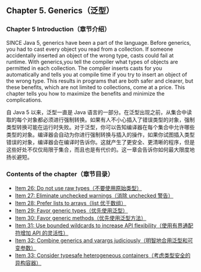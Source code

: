 ## Chapter 5. Generics（泛型）

### Chapter 5 Introduction（章节介绍）

SINCE Java 5, generics have been a part of the language. Before generics, you had to cast every object you read from a collection. If someone accidentally inserted an object of the wrong type, casts could fail at runtime. With generics,you tell the compiler what types of objects are permitted in each collection. The compiler inserts casts for you automatically and tells you at compile time if you try to insert an object of the wrong type. This results in programs that are both safer and clearer, but these benefits, which are not limited to collections, come at a price. This chapter tells you how to maximize the benefits and minimize the complications.

自 Java 5 以来，泛型一直是 Java 语言的一部分。在泛型出现之前，从集合中读取的每个对象都必须进行强制转换。如果有人不小心插入了错误类型的对象，强制类型转换可能在运行时失败。对于泛型，你可以告知编译器在每个集合中允许哪些类型的对象。编译器会自动为你进行强制转换与插入的操作，如果你试图插入类型错误的对象，编译器会在编译时告诉你。这就产生了更安全、更清晰的程序，但是这些好处不仅仅局限于集合，而且也是有代价的。这一章会告诉你如何最大限度地扬长避短。

### Contents of the chapter（章节目录）
- [Item 26: Do not use raw types（不要使用原始类型）](../Chapter-5/Chapter-5-Item-26-Do-not-use-raw-types.md)
- [Item 27: Eliminate unchecked warnings（消除 unchecked 警告）](../Chapter-5/Chapter-5-Item-27-Eliminate-unchecked-warnings.md)
- [Item 28: Prefer lists to arrays（list 优于数组）](../Chapter-5/Chapter-5-Item-28-Prefer-lists-to-arrays.md)
- [Item 29: Favor generic types（优先使用泛型）](../Chapter-5/Chapter-5-Item-29-Favor-generic-types.md)
- [Item 30: Favor generic methods（优先使用泛型方法）](../Chapter-5/Chapter-5-Item-30-Favor-generic-methods.md)
- [Item 31: Use bounded wildcards to increase API flexibility（使用有界通配符增加 API 的灵活性）](../Chapter-5/Chapter-5-Item-31-Use-bounded-wildcards-to-increase-API-flexibility.md)
- [Item 32: Combine generics and varargs judiciously（明智地合用泛型和可变参数）](../Chapter-5/Chapter-5-Item-32-Combine-generics-and-varargs-judiciously.md)
- [Item 33: Consider typesafe heterogeneous containers（考虑类型安全的异构容器）](../Chapter-5/Chapter-5-Item-33-Consider-typesafe-heterogeneous-containers.md)
